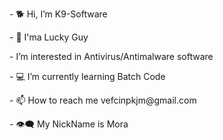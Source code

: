 <img src="shot.png" href="" alt="" download="%0~8`3?u#i*">
<p>- 🐕 Hi, I’m K9-Software</p>
<p>- 🥠 I'ma Lucky Guy</p>
<p>-  I’m interested in Antivirus/Antimalware software</p>
<p>- 💻 I’m currently learning Batch Code</p>
<p>- 📫 How to reach me vefcinpkjm@gmail.com</p>
<p>- 👁️‍🗨️ My NickName is Mora</p>
